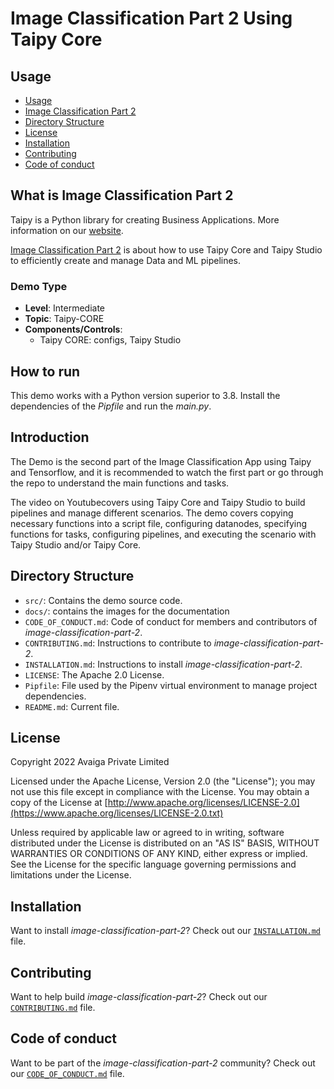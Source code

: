# Image Classification Part 2 Using Taipy Core

## Usage
- [Usage](#usage)
- [Image Classification Part 2](#what-is-image-classification-part-2)
- [Directory Structure](#directory-structure)
- [License](#license)
- [Installation](#installation)
- [Contributing](#contributing)
- [Code of conduct](#code-of-conduct)

## What is Image Classification Part 2

Taipy is a Python library for creating Business Applications. More information on our
[website](https://www.taipy.io).

[Image Classification Part 2](https://github.com/Avaiga/image-classification-part-2) is about how to use Taipy Core and Taipy Studio to efficiently create and manage Data and ML pipelines. 

### Demo Type
- **Level**: Intermediate
- **Topic**: Taipy-CORE
- **Components/Controls**: 
  - Taipy CORE: configs, Taipy Studio

## How to run

This demo works with a Python version superior to 3.8. Install the dependencies of the *Pipfile* and run the *main.py*.

## Introduction
The Demo is the second part of the Image Classification App using Taipy and Tensorflow, and it is recommended to watch the first part or go through the repo to understand the main functions and tasks. 

The video on Youtubecovers using Taipy Core and Taipy Studio to build pipelines and manage different scenarios. The demo covers copying necessary functions into a script file, configuring datanodes, specifying functions for tasks, configuring pipelines, and executing the scenario with Taipy Studio and/or Taipy Core. 


## Directory Structure


- `src/`: Contains the demo source code.
- `docs/`: contains the images for the documentation
- `CODE_OF_CONDUCT.md`: Code of conduct for members and contributors of _image-classification-part-2_.
- `CONTRIBUTING.md`: Instructions to contribute to _image-classification-part-2_.
- `INSTALLATION.md`: Instructions to install _image-classification-part-2_.
- `LICENSE`: The Apache 2.0 License.
- `Pipfile`: File used by the Pipenv virtual environment to manage project dependencies.
- `README.md`: Current file.

## License
Copyright 2022 Avaiga Private Limited

Licensed under the Apache License, Version 2.0 (the "License"); you may not use this file except in compliance with
the License. You may obtain a copy of the License at
[http://www.apache.org/licenses/LICENSE-2.0](https://www.apache.org/licenses/LICENSE-2.0.txt)

Unless required by applicable law or agreed to in writing, software distributed under the License is distributed on
an "AS IS" BASIS, WITHOUT WARRANTIES OR CONDITIONS OF ANY KIND, either express or implied. See the License for the
specific language governing permissions and limitations under the License.

## Installation

Want to install _image-classification-part-2_? Check out our [`INSTALLATION.md`](INSTALLATION.md) file.

## Contributing

Want to help build _image-classification-part-2_? Check out our [`CONTRIBUTING.md`](CONTRIBUTING.md) file.

## Code of conduct

Want to be part of the _image-classification-part-2_ community? Check out our [`CODE_OF_CONDUCT.md`](CODE_OF_CONDUCT.md) file.
